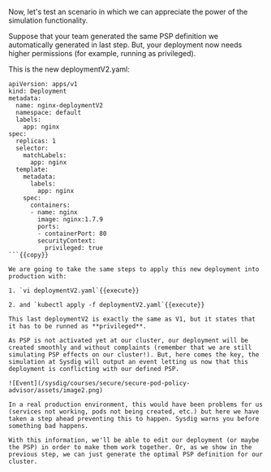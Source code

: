 Now, let's test an scenario in which we can appreciate the power of the simulation functionality. 

Suppose that your team generated the same PSP definition we automatically generated in last step. But, your deployment now needs higher permissions (for example, running as privileged).

This is the new deploymentV2.yaml:

```
apiVersion: apps/v1
kind: Deployment
metadata:
  name: nginx-deploymentV2
  namespace: default
  labels:
    app: nginx
spec:
  replicas: 1
  selector:
    matchLabels:
      app: nginx
  template:
    metadata:
      labels:
        app: nginx
    spec:
      containers:
      - name: nginx
        image: nginx:1.7.9
        ports:
        - containerPort: 80
        securityContext:
          privileged: true
```{{copy}}

We are going to take the same steps to apply this new deployment into production with:

1. `vi deploymentV2.yaml`{{execute}}

2. and `kubectl apply -f deploymentV2.yaml`{{execute}}

This last deploymentV2 is exactly the same as V1, but it states that it has to be runned as **privileged**.

As PSP is not activated yet at our cluster, our deployment will be created smoothly and without complaints (remember that we are still simulating PSP effects on our cluster!). But, here comes the key, the simulation at Sysdig will output an event letting us now that this deployment is conflicting with our defined PSP. 

![Event](/sysdig/courses/secure/secure-pod-policy-advisor/assets/image2.png)

In a real production environment, this would have been problems for us (services not working, pods not being created, etc.) but here we have taken a step ahead preventing this to happen. Sysdig warns you before something bad happens.

With this information, we'll be able to edit our deployment (or maybe the PSP) in order to make them work together. Or, as we show in the previous step, we can just generate the optimal PSP definition for our cluster.